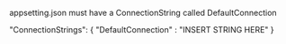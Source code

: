 appsetting.json must have a ConnectionString called DefaultConnection


"ConnectionStrings": {
    "DefaultConnection" : "INSERT STRING HERE"
}